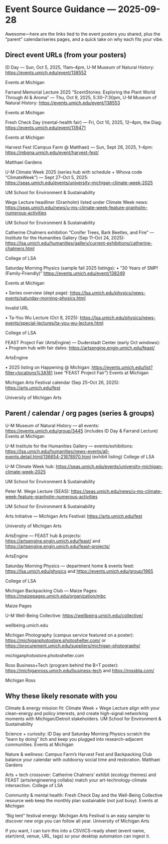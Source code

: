 # Event Source Guidance — 2025-09-28

Awesome—here are the links tied to the event posters you shared, plus the “parent” calendar/series pages, and a quick take on why each fits your vibe.

## Direct event URLs (from your posters)

ID Day — Sun, Oct 5, 2025, 11am–4pm, U-M Museum of Natural History: https://events.umich.edu/event/138552
 
Events at Michigan

Farrand Memorial Lecture 2025 “ScentStories: Exploring the Plant World Through AI & Aroma” — Thu, Oct 9, 2025, 5:30–7:30pm, U-M Museum of Natural History: https://events.umich.edu/event/138553
 
Events at Michigan

Fresh Check Day (mental-health fair) — Fri, Oct 10, 2025, 12–4pm, the Diag: https://events.umich.edu/event/139471
 
Events at Michigan

Harvest Fest (Campus Farm @ Matthaei) — Sun, Sept 28, 2025, 1–4pm: https://mbgna.umich.edu/event/harvest-fest/
 
Matthaei Gardens

U-M Climate Week 2025 (series hub with schedule + Whova code “ClimateWeek”) — Sept 27–Oct 5, 2025: https://seas.umich.edu/events/university-michigan-climate-week-2025
 
UM School for Environment & Sustainability

Wege Lecture headliner (Granholm) listed under Climate Week news: https://seas.umich.edu/news/u-ms-climate-week-feature-granholm-numerous-activities
 
UM School for Environment & Sustainability

Catherine Chalmers exhibition “Conifer Trees, Bark Beetles, and Fire” — Institute for the Humanities Gallery (Sep 11–Oct 24, 2025): https://lsa.umich.edu/humanities/gallery/current-exhibitions/catherine-chalmers.html
 
College of LSA

Saturday Morning Physics (sample fall 2025 listings):
• “30 Years of SMP! (Family-Friendly)” https://events.umich.edu/event/138249
 
Events at Michigan

• Series overview (dept page): https://lsa.umich.edu/physics/news-events/saturday-morning-physics.html
 
Invalid URL

• Ta-You Wu Lecture (Oct 8, 2025): https://lsa.umich.edu/physics/news-events/special-lectures/ta-you-wu-lecture.html
 
College of LSA

FEAST Project Fair (ArtsEngine) — Duderstadt Center (early Oct windows):
• Program hub with fair dates: https://artsengine.engin.umich.edu/feast/
 
ArtsEngine

• 2025 listing on Happening @ Michigan: https://events.umich.edu/list?filter=locations%3A181
 (see “FEAST Project Fair”) 
Events at Michigan

Michigan Arts Festival calendar (Sep 25–Oct 26, 2025): https://arts.umich.edu/fest
 
University of Michigan Arts

## Parent / calendar / org pages (series & groups)

U-M Museum of Natural History — all events: https://events.umich.edu/group/3445
 (includes ID Day & Farrand Lecture) 
Events at Michigan

U-M Institute for the Humanities Gallery — events/exhibitions: https://lsa.umich.edu/humanities/news-events/all-events.detail.html/136654-21878970.html
 (exhibit listing) 
College of LSA

U-M Climate Week hub: https://seas.umich.edu/events/university-michigan-climate-week-2025
 
UM School for Environment & Sustainability

Peter M. Wege Lecture (SEAS): https://seas.umich.edu/news/u-ms-climate-week-feature-granholm-numerous-activities
 
UM School for Environment & Sustainability

Arts Initiative — Michigan Arts Festival: https://arts.umich.edu/fest
 
University of Michigan Arts

ArtsEngine — FEAST hub & projects: https://artsengine.engin.umich.edu/feast/
 and https://artsengine.engin.umich.edu/feast-projects/
 
ArtsEngine

Saturday Morning Physics — department home & events feed: https://lsa.umich.edu/physics
 and https://events.umich.edu/group/1965
 
College of LSA

Michigan Backpacking Club — Maize Pages: https://maizepages.umich.edu/organization/mbc
 
Maize Pages

U-M Well-Being Collective: https://wellbeing.umich.edu/collective/
 
wellbeing.umich.edu

Michigan Photography (campus service featured on a poster): https://michiganphotostore.photoshelter.com/
 or https://procurement.umich.edu/suppliers/michigan-photography/
 
michiganphotostore.photoshelter.com

Ross Business+Tech (program behind the B+T poster): https://michiganross.umich.edu/business-tech
 and https://rossbta.com/
 
Michigan Ross

## Why these likely resonate with you

Climate & energy mission fit: Climate Week + Wege Lecture align with your clean-energy and policy interests, and create high-signal networking moments with Michigan/Detroit stakeholders. 
UM School for Environment & Sustainability

Science + curiosity: ID Day and Saturday Morning Physics scratch the “learn by doing” itch and keep you plugged into research-adjacent communities. 
Events at Michigan

Nature & wellness: Campus Farm’s Harvest Fest and Backpacking Club balance your calendar with outdoorsy social time and restoration. 
Matthaei Gardens

Arts + tech crossover: Catherine Chalmers’ exhibit (ecology themes) and FEAST (arts/engineering collabs) match your art-technology-climate intersection. 
College of LSA

Community & mental health: Fresh Check Day and the Well-Being Collective resource web keep the monthly plan sustainable (not just busy). 
Events at Michigan

“Big tent” festival energy: Michigan Arts Festival is an easy sampler to discover new orgs you can follow all year. 
University of Michigan Arts

If you want, I can turn this into a CSV/ICS-ready sheet (event name, start/end, venue, URL, tags) so your desktop automation can ingest it.
